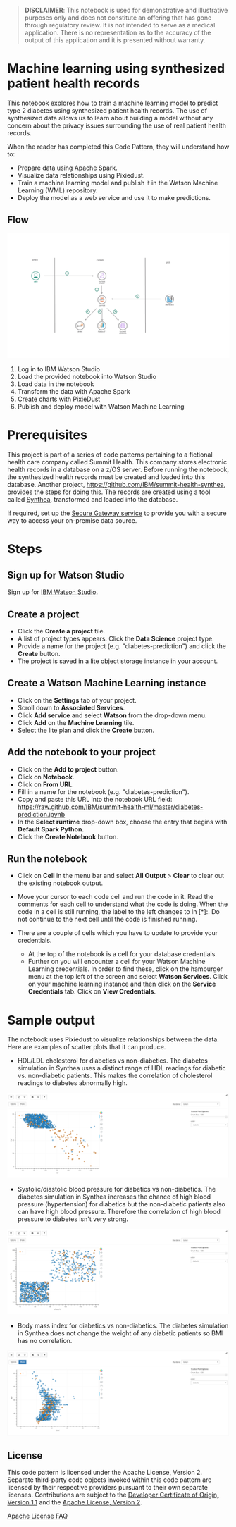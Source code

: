 > **DISCLAIMER**: This notebook is used for demonstrative and illustrative purposes only and does not constitute an offering that has gone through regulatory review. It is not intended to serve as a medical application. There is no representation as to the accuracy of the output of this application and it is presented without warranty.

# Machine learning using synthesized patient health records

This notebook explores how to train a machine learning model to predict type 2 diabetes using synthesized patient health records.
The use of synthesized data allows us to learn about building a model without any concern about the privacy issues surrounding the use of real patient health records.

When the reader has completed this Code Pattern, they will understand how to:

* Prepare data using Apache Spark.
* Visualize data relationships using Pixiedust.
* Train a machine learning model and publish it in the Watson Machine Learning (WML) repository.
* Deploy the model as a web service and use it to make predictions.

## Flow

![flow](doc/source/images/flow.png)

1. Log in to IBM Watson Studio
2. Load the provided notebook into Watson Studio
3. Load data in the notebook
4. Transform the data with Apache Spark
5. Create charts with PixieDust
6. Publish and deploy model with Watson Machine Learning

# Prerequisites

This project is part of a series of code patterns pertaining to a fictional health care company called Summit Health.
This company stores electronic health records in a database on a z/OS server.
Before running the notebook, the synthesized health records must be created and loaded into this database.
Another project, https://github.com/IBM/summit-health-synthea, provides the steps for doing this.
The records are created using a tool called [Synthea](https://github.com/synthetichealth/synthea), transformed and loaded into the database.

If required, set up the [Secure Gateway service](https://console.bluemix.net/docs/services/SecureGateway/index.html#getting-started-with-sg)
to provide you with a secure way to access your on-premise data source.

# Steps

## Sign up for Watson Studio

Sign up for [IBM Watson Studio](https://dataplatform.ibm.com). 

## Create a project

* Click the **Create a project** tile.
* A list of project types appears.  Click the **Data Science** project type.
* Provide a name for the project (e.g. "diabetes-prediction") and click the **Create** button.
* The project is saved in a lite object storage instance in your account. 

## Create a Watson Machine Learning instance

* Click on the **Settings** tab of your project.
* Scroll down to **Associated Services**.
* Click **Add service** and select **Watson** from the drop-down menu. 
* Click **Add** on the **Machine Learning** tile.
* Select the lite plan and click the **Create** button.

## Add the notebook to your project

* Click on the **Add to project** button.
* Click on **Notebook**.
* Click on **From URL**.
* Fill in a name for the notebook (e.g. "diabetes-prediction").
* Copy and paste this URL into the notebook URL field:  https://raw.github.com/IBM/summit-health-ml/master/diabetes-prediction.ipynb
* In the **Select runtime** drop-down box, choose the entry that begins with **Default Spark Python**.
* Click the **Create Notebook** button.

## Run the notebook

* Click on **Cell** in the menu bar and select **All Output** > **Clear** to clear out the existing notebook output.

* Move your cursor to each code cell and run the code in it.  Read the comments for each cell to understand what the code is doing.
When the code in a cell is still running, the label to the left changes to In [*]:. 
Do not continue to the next cell until the code is finished running.

* There are a couple of cells which you have to update to provide your credentials.

    * At the top of the notebook is a cell for your database credentials.
    * Further on you will encounter a cell for your Watson Machine Learning credentials.
      In order to find these, click on the hamburger menu at the top left of the screen and select **Watson Services**.
      Click on your machine learning instance and then click on the **Service Credentials** tab.
      Click on **View Credentials**.


# Sample output

The notebook uses Pixiedust to visualize relationships between the data.
Here are examples of scatter plots that it can produce.

* HDL/LDL cholesterol for diabetics vs non-diabetics.
  The diabetes simulation in Synthea uses a distinct range of HDL readings for diabetic vs. non-diabetic patients.
  This makes the correlation of cholesterol readings to diabetes abnormally high.

![cholesterol-chart](doc/source/images/pixiedust_hdl_ldl.png)

* Systolic/diastolic blood pressure for diabetics vs non-diabetics.
  The diabetes simulation in Synthea increases the chance of high blood pressure (hypertension) for diabetics
  but the non-diabetic patients also can have high blood pressure.  Therefore the correlation
  of high blood pressure to diabetes isn't very strong.

![bloodpressure-chart](doc/source/images/pixiedust_systolic_diastolic.png)

* Body mass index  for diabetics vs non-diabetics.
  The diabetes simulation in Synthea does not change the weight of any diabetic patients so BMI has no correlation.

![bmi-chart](doc/source/images/pixiedust_age_bmi.png)


## License

This code pattern is licensed under the Apache License, Version 2.
Separate third-party code objects invoked within this code pattern are licensed by their respective providers pursuant to their own separate licenses.
Contributions are subject to the [Developer Certificate of Origin, Version 1.1](https://developercertificate.org/) and the [Apache License, Version 2](https://www.apache.org/licenses/LICENSE-2.0.txt).

[Apache License FAQ](https://www.apache.org/foundation/license-faq.html#WhatDoesItMEAN)